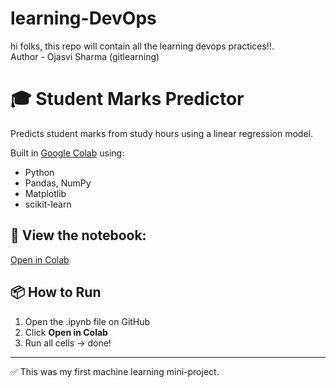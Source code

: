 # learning-DevOps
hi folks, this repo will contain all the learning devops practices!!.
<br>
Author - Ojasvi Sharma (gitlearning)

# 🎓 Student Marks Predictor

Predicts student marks from study hours using a linear regression model.

Built in [Google Colab](https://colab.research.google.com) using:
- Python
- Pandas, NumPy
- Matplotlib
- scikit-learn

## 🔗 View the notebook:
[Open in Colab](https://colab.research.google.com/drive/1DUylO-IATyOhJ4VxibmsE5wVwGu7GtSH?usp=sharing)

## 📦 How to Run
1. Open the .ipynb file on GitHub
2. Click **Open in Colab**
3. Run all cells → done!

---

✅ This was my first machine learning mini-project.

